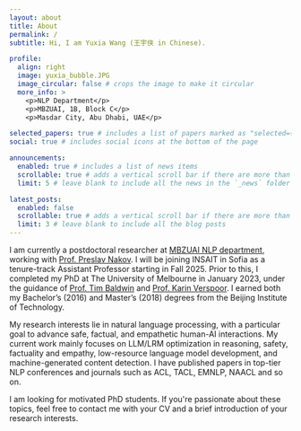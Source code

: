 ```yaml
---
layout: about
title: About
permalink: /
subtitle: Hi, I am Yuxia Wang (王宇侠 in Chinese).

profile:
  align: right
  image: yuxia_bubble.JPG
  image_circular: false # crops the image to make it circular
  more_info: >
    <p>NLP Department</p>
    <p>MBZUAI, 1B, Block C</p>
    <p>Masdar City, Abu Dhabi, UAE</p>

selected_papers: true # includes a list of papers marked as "selected={true}"
social: true # includes social icons at the bottom of the page

announcements:
  enabled: true # includes a list of news items
  scrollable: true # adds a vertical scroll bar if there are more than 3 news items
  limit: 5 # leave blank to include all the news in the `_news` folder

latest_posts:
  enabled: false
  scrollable: true # adds a vertical scroll bar if there are more than 3 new posts items
  limit: 3 # leave blank to include all the blog posts
---
```


I am currently a postdoctoral researcher at <a href="https://mbzuai.ac.ae/research/department/natural-language-processing-department/">MBZUAI NLP department</a>, working with <a href="https://mbzuai.ac.ae/study/faculty/preslav-nakov/">Prof. Preslav Nakov</a>. I will be joining INSAIT in Sofia as a tenure-track Assistant Professor starting in Fall 2025. Prior to this, I completed my PhD at The University of Melbourne in January 2023, under the guidance of <a href="https://eltimster.github.io/www/" target="_blank">Prof. Tim Baldwin</a> and <a href="https://www.rmit.edu.au/profiles/v/karin-verspoor" target="_blank">Prof. Karin Verspoor</a>. I earned both my Bachelor’s (2016) and Master’s (2018) degrees from the Beijing Institute of Technology.

My research interests lie in natural language processing, with a particular goal to advance safe, factual, and empathetic human-AI interactions. My current work mainly focuses on LLM/LRM optimization in reasoning, safety, factuality and empathy, low-resource language model development, and machine-generated content detection. I have published papers in top-tier NLP conferences and journals such as ACL, TACL, EMNLP, NAACL and so on. 

I am looking for motivated PhD students. If you're passionate about these topics, feel free to contact me with your CV and a brief introduction of your research interests.